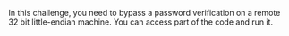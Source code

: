 In this challenge, you need to bypass a password verification on a remote 32 bit little-endian machine.
You can access part of the code and run it.
